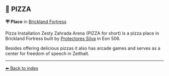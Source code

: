## 🍕 PIZZA

**🪧 Place** in [Brickland Fortress](https://zeithalt.github.io/r/brickland_fortress.html)

Pizza Installation Zesty Zahrada Arena (PIZZA for short) is a pizza place in Brickland Fortress built by [Protectores Silva](https://zeithalt.github.io/r/protectores_silva.html) in Eon 506.

Besides offering delicious pizzas it also has arcade games and serves as a center for freedom of speech in Zeithalt.


----------
[⬅️ Back to index](/index.md#b910_s)